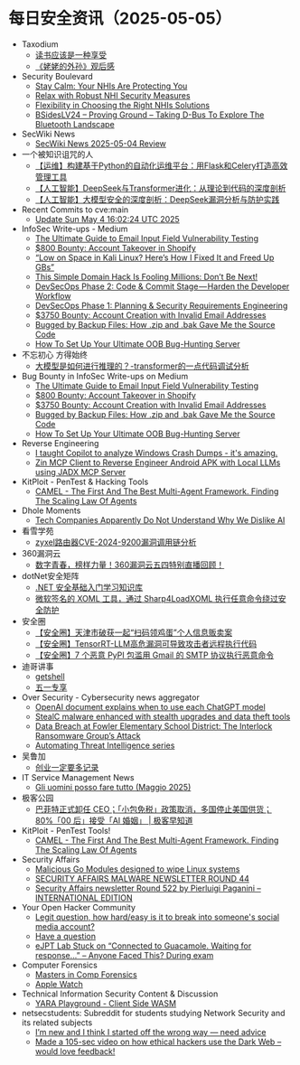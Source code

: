 # 每日安全资讯（2025-05-05）

- Taxodium
  - [读书应该是一种享受](https://taxodium.ink//reading-should-be-happy.html)
  - [《姥姥的外孙》观后感](https://taxodium.ink//how-to-make-millions-before-grandma-dies__movie.html)
- Security Boulevard
  - [Stay Calm: Your NHIs Are Protecting You](https://securityboulevard.com/2025/05/stay-calm-your-nhis-are-protecting-you/?utm_source=rss&utm_medium=rss&utm_campaign=stay-calm-your-nhis-are-protecting-you)
  - [Relax with Robust NHI Security Measures](https://securityboulevard.com/2025/05/relax-with-robust-nhi-security-measures/?utm_source=rss&utm_medium=rss&utm_campaign=relax-with-robust-nhi-security-measures)
  - [Flexibility in Choosing the Right NHIs Solutions](https://securityboulevard.com/2025/05/flexibility-in-choosing-the-right-nhis-solutions/?utm_source=rss&utm_medium=rss&utm_campaign=flexibility-in-choosing-the-right-nhis-solutions)
  - [BSidesLV24 – Proving Ground – Taking D-Bus To Explore The Bluetooth Landscape](https://securityboulevard.com/2025/05/bsideslv24-proving-ground-taking-d-bus-to-explore-the-bluetooth-landscape/?utm_source=rss&utm_medium=rss&utm_campaign=bsideslv24-proving-ground-taking-d-bus-to-explore-the-bluetooth-landscape)
- SecWiki News
  - [SecWiki News 2025-05-04 Review](http://www.sec-wiki.com/?2025-05-04)
- 一个被知识诅咒的人
  - [【运维】构建基于Python的自动化运维平台：用Flask和Celery打造高效管理工具](https://blog.csdn.net/nokiaguy/article/details/147703557)
  - [【人工智能】DeepSeek与Transformer进化：从理论到代码的深度剖析](https://blog.csdn.net/nokiaguy/article/details/147702766)
  - [【人工智能】大模型安全的深度剖析：DeepSeek漏洞分析与防护实践](https://blog.csdn.net/nokiaguy/article/details/147702648)
- Recent Commits to cve:main
  - [Update Sun May  4 16:02:24 UTC 2025](https://github.com/trickest/cve/commit/802aa8077562bd686dbb3442185f54979729b497)
- InfoSec Write-ups - Medium
  - [The Ultimate Guide to Email Input Field Vulnerability Testing](https://infosecwriteups.com/the-ultimate-guide-to-email-input-field-vulnerability-testing-18f96fc42251?source=rss----7b722bfd1b8d---4)
  - [$800 Bounty: Account Takeover in Shopify](https://infosecwriteups.com/800-bounty-account-takeover-in-shopify-f4394ee37975?source=rss----7b722bfd1b8d---4)
  - [“Low on Space in Kali Linux? Here’s How I Fixed It and Freed Up GBs”](https://infosecwriteups.com/low-on-space-in-kali-linux-heres-how-i-fixed-it-and-freed-up-gbs-3f240eae09db?source=rss----7b722bfd1b8d---4)
  - [This Simple Domain Hack Is Fooling Millions: Don’t Be Next!](https://infosecwriteups.com/this-simple-domain-hack-is-fooling-millions-dont-be-next-ee18e902cf64?source=rss----7b722bfd1b8d---4)
  - [DevSecOps Phase 2: Code & Commit Stage — Harden the Developer Workflow](https://infosecwriteups.com/devsecops-phase-2-code-commit-stage-harden-the-developer-workflow-31430e9d2ec1?source=rss----7b722bfd1b8d---4)
  - [DevSecOps Phase 1: Planning & Security Requirements Engineering](https://infosecwriteups.com/devsecops-phase-1-planning-security-requirements-engineering-bc81075149d2?source=rss----7b722bfd1b8d---4)
  - [$3750 Bounty: Account Creation with Invalid Email Addresses](https://infosecwriteups.com/3750-bounty-account-creation-with-invalid-email-addresses-aca169eddcc7?source=rss----7b722bfd1b8d---4)
  - [Bugged by Backup Files: How .zip and .bak Gave Me the Source Code](https://infosecwriteups.com/bugged-by-backup-files-how-zip-and-bak-gave-me-the-source-code-872a376b0b2b?source=rss----7b722bfd1b8d---4)
  - [How To Set Up Your Ultimate OOB Bug-Hunting Server](https://infosecwriteups.com/how-to-set-up-your-ultimate-bug-hunting-server-38b3428a0446?source=rss----7b722bfd1b8d---4)
- 不忘初心 方得始终
  - [大模型是如何进行推理的？-transformer的一点代码调试分析](http://terenceli.github.io/%E6%8A%80%E6%9C%AF/2025/05/04/how-llm-inference)
- Bug Bounty in InfoSec Write-ups on Medium
  - [The Ultimate Guide to Email Input Field Vulnerability Testing](https://infosecwriteups.com/the-ultimate-guide-to-email-input-field-vulnerability-testing-18f96fc42251?source=rss----7b722bfd1b8d--bug_bounty)
  - [$800 Bounty: Account Takeover in Shopify](https://infosecwriteups.com/800-bounty-account-takeover-in-shopify-f4394ee37975?source=rss----7b722bfd1b8d--bug_bounty)
  - [$3750 Bounty: Account Creation with Invalid Email Addresses](https://infosecwriteups.com/3750-bounty-account-creation-with-invalid-email-addresses-aca169eddcc7?source=rss----7b722bfd1b8d--bug_bounty)
  - [Bugged by Backup Files: How .zip and .bak Gave Me the Source Code](https://infosecwriteups.com/bugged-by-backup-files-how-zip-and-bak-gave-me-the-source-code-872a376b0b2b?source=rss----7b722bfd1b8d--bug_bounty)
  - [How To Set Up Your Ultimate OOB Bug-Hunting Server](https://infosecwriteups.com/how-to-set-up-your-ultimate-bug-hunting-server-38b3428a0446?source=rss----7b722bfd1b8d--bug_bounty)
- Reverse Engineering
  - [I taught Copilot to analyze Windows Crash Dumps - it's amazing.](https://www.reddit.com/r/ReverseEngineering/comments/1kes9ld/i_taught_copilot_to_analyze_windows_crash_dumps/)
  - [Zin MCP Client to Reverse Engineer Android APK with Local LLMs using JADX MCP Server](https://www.reddit.com/r/ReverseEngineering/comments/1keewcr/zin_mcp_client_to_reverse_engineer_android_apk/)
- KitPloit - PenTest &amp; Hacking Tools
  - [CAMEL - The First And The Best Multi-Agent Framework. Finding The Scaling Law Of Agents](http://www.kitploit.com/2025/05/camel-first-and-best-multi-agent.html)
- Dhole Moments
  - [Tech Companies Apparently Do Not Understand Why We Dislike AI](https://soatok.blog/2025/05/04/tech-companies-apparently-do-not-understand-why-we-dislike-ai/)
- 看雪学苑
  - [zyxel路由器CVE-2024-9200漏洞调用链分析](https://mp.weixin.qq.com/s?__biz=MjM5NTc2MDYxMw==&mid=2458593264&idx=1&sn=677156abb956ed47c5886b74f930f289&subscene=0)
- 360漏洞云
  - [数字青春，榜样力量！360漏洞云五四特别直播回顾！](https://mp.weixin.qq.com/s?__biz=Mzg5MTc5Mzk2OA==&mid=2247503712&idx=1&sn=3aedd26d153b0fa835c0002d815b5a8e&subscene=0)
- dotNet安全矩阵
  - [.NET 安全基础入门学习知识库](https://mp.weixin.qq.com/s?__biz=MzUyOTc3NTQ5MA==&mid=2247499591&idx=2&sn=66d8e4343d4a5d243802ebf92954a9e9&subscene=0)
  - [微软签名的 XOML 工具，通过 Sharp4LoadXOML 执行任意命令绕过安全防护](https://mp.weixin.qq.com/s?__biz=MzUyOTc3NTQ5MA==&mid=2247499591&idx=3&sn=6fec4ffa26cc9d626fd22e8e54dd14d2&subscene=0)
- 安全圈
  - [【安全圈】天津市破获一起“扫码领鸡蛋”个人信息贩卖案](https://mp.weixin.qq.com/s?__biz=MzIzMzE4NDU1OQ==&mid=2652069434&idx=1&sn=e2f2f03c03e7a3796d3f1c7f7ba7936b&subscene=0)
  - [【安全圈】TensorRT-LLM高危漏洞可导致攻击者远程执行代码](https://mp.weixin.qq.com/s?__biz=MzIzMzE4NDU1OQ==&mid=2652069434&idx=2&sn=d5df9c61dfde5337bda54bd34af3c2af&subscene=0)
  - [【安全圈】7 个恶意 PyPI 包滥用 Gmail 的 SMTP 协议执行恶意命令](https://mp.weixin.qq.com/s?__biz=MzIzMzE4NDU1OQ==&mid=2652069434&idx=3&sn=b1aa5eaeefb5067a413edc8afb26842b&subscene=0)
- 迪哥讲事
  - [getshell](https://mp.weixin.qq.com/s?__biz=MzIzMTIzNTM0MA==&mid=2247497550&idx=1&sn=7668eeafa00a0d861ce0265a71970618&subscene=0)
  - [五一专享](https://mp.weixin.qq.com/s?__biz=MzIzMTIzNTM0MA==&mid=2247497550&idx=2&sn=5206b734835493a8f97de5062266b33e&subscene=0)
- Over Security - Cybersecurity news aggregator
  - [OpenAI document explains when to use each ChatGPT model](https://www.bleepingcomputer.com/news/artificial-intelligence/openai-document-explains-when-to-use-each-chatgpt-model/)
  - [StealC malware enhanced with stealth upgrades and data theft tools](https://www.bleepingcomputer.com/news/security/stealc-malware-enhanced-with-stealth-upgrades-and-data-theft-tools/)
  - [Data Breach at Fowler Elementary School District: The Interlock Ransomware Group’s Attack](https://www.suspectfile.com/data-breach-at-fowler-elementary-school-district-the-interlock-ransomware-groups-attack/)
  - [Automating Threat Intelligence series](https://www.adainese.it/blog/2025/05/04/automating-threat-intelligence-series/)
- 吴鲁加
  - [创业一定要多记录](https://mp.weixin.qq.com/s?__biz=Mzg5NDY4ODM1MA==&mid=2247485350&idx=1&sn=31b04f535e40dd286bde8ad83232ecbe&subscene=0)
- IT Service Management News
  - [Gli uomini posso fare tutto (Maggio 2025)](http://blog.cesaregallotti.it/2025/05/gli-uomini-posso-fare-tutto-maggio-2025.html)
- 极客公园
  - [巴菲特正式卸任 CEO；「小包免税」政策取消，多国停止美国供货；80%「00 后」接受「AI 婚姻」 | 极客早知道](https://mp.weixin.qq.com/s?__biz=MTMwNDMwODQ0MQ==&mid=2653078713&idx=1&sn=e3a149e57318f1376da5715fcdefa9a5&subscene=0)
- KitPloit - PenTest Tools!
  - [CAMEL - The First And The Best Multi-Agent Framework. Finding The Scaling Law Of Agents](http://www.kitploit.com/2025/05/camel-first-and-best-multi-agent.html)
- Security Affairs
  - [Malicious Go Modules designed to wipe Linux systems](https://securityaffairs.com/177411/malware/malicious-go-modules-designed-to-wipe-linux-systems.html)
  - [SECURITY AFFAIRS MALWARE NEWSLETTER ROUND 44](https://securityaffairs.com/177401/malware/security-affairs-malware-newsletter-round-44.html)
  - [Security Affairs newsletter Round 522 by Pierluigi Paganini – INTERNATIONAL EDITION](https://securityaffairs.com/177397/breaking-news/security-affairs-newsletter-round-522-by-pierluigi-paganini-international-edition.html)
- Your Open Hacker Community
  - [Legit question, how hard/easy is it to break into someone's social media account?](https://www.reddit.com/r/HowToHack/comments/1ke9364/legit_question_how_hardeasy_is_it_to_break_into/)
  - [Have a question](https://www.reddit.com/r/HowToHack/comments/1ketgs9/have_a_question/)
  - [eJPT Lab Stuck on “Connected to Guacamole. Waiting for response…” – Anyone Faced This? During exam](https://www.reddit.com/r/HowToHack/comments/1ke9my2/ejpt_lab_stuck_on_connected_to_guacamole_waiting/)
- Computer Forensics
  - [Masters in Comp Forensics](https://www.reddit.com/r/computerforensics/comments/1kew8mn/masters_in_comp_forensics/)
  - [Apple Watch](https://www.reddit.com/r/computerforensics/comments/1kent79/apple_watch/)
- Technical Information Security Content & Discussion
  - [YARA Playground - Client Side WASM](https://www.reddit.com/r/netsec/comments/1kem25a/yara_playground_client_side_wasm/)
- netsecstudents: Subreddit for students studying Network Security and its related subjects
  - [I’m new and I think I started off the wrong way — need advice](https://www.reddit.com/r/netsecstudents/comments/1kesmls/im_new_and_i_think_i_started_off_the_wrong_way/)
  - [Made a 105-sec video on how ethical hackers use the Dark Web – would love feedback!](https://www.reddit.com/r/netsecstudents/comments/1kexzto/made_a_105sec_video_on_how_ethical_hackers_use/)
